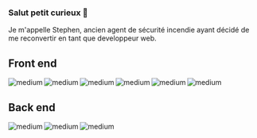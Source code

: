 ### Salut petit curieux 👋

<p> 
Je m'appelle Stephen, ancien agent de sécurité incendie ayant décidé de me reconvertir en tant que developpeur web. </br>
</p>
<h2> Front end </h2>
<img align="left" alt="medium" src="https://img.shields.io/badge/-HTML5-%23E44D27?style=for-the-badge&logo=html5&logoColor=ffffff" />
<img align="left" alt="medium" src="https://img.shields.io/badge/JAVASCRIPT-323330?style=for-the-badge&logo=javascript&logoColor=F7DF1E" />
<img align="left" alt="medium" src="https://img.shields.io/badge/-CSS3-%231572B6?style=for-the-badge&logo=css3" />
<img align="left" alt="medium" src="https://img.shields.io/badge/SASS-6a0b88?style=for-the-badge&logo=SASS" />
<img align="left" alt="medium" src="https://img.shields.io/badge/Bootstrap-563D7C?style=for-the-badge&logo=bootstrap&logoColor=white" />
<img align="left" alt="medium" src="https://img.shields.io/badge/Vue.js-35495E?style=for-the-badge&logo=vue.js&logoColor=4FC08D" /> </br>


<h2> Back end </h2>


<img align="left" alt="medium" src="https://img.shields.io/badge/php-%23777BB4.svg?style=for-the-badge&logo=php&logoColor=white" />
<img align="left" alt="medium" src="https://img.shields.io/badge/MySQL-00000F?style=for-the-badge&logo=mysql&logoColor=white" />
<img align="left" alt="medium" src="https://img.shields.io/badge/adminer-10ef4c?style=for-the-badge&logo=adminer" />
